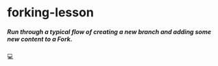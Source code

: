 # forking-lesson

##### Run through a typical flow of creating a new branch and adding some new content to a Fork.
💻 
